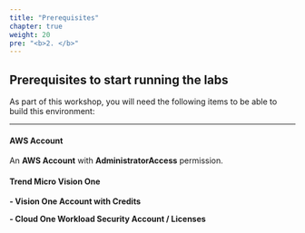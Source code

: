 ```yaml
---
title: "Prerequisites"
chapter: true
weight: 20
pre: "<b>2. </b>"
---
```

## Prerequisites to start running the labs

As part of this workshop, you will need the following items to be able to build this environment:

----

#### AWS Account

An <b>AWS Account</b> with <b>AdministratorAccess</b> permission.

#### Trend Micro Vision One 

<b>- Vision One Account with Credits</b>

<b>- Cloud One Workload Security Account / Licenses</b>